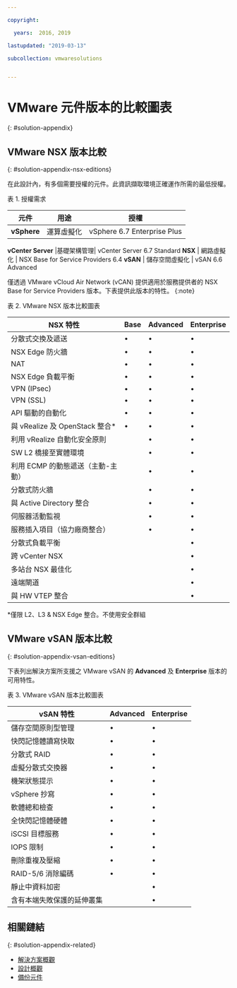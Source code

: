 ```yaml
---

copyright:

  years:  2016, 2019

lastupdated: "2019-03-13"

subcollection: vmwaresolutions


---
```


# VMware 元件版本的比較圖表
{: #solution-appendix}

## VMware NSX 版本比較
{: #solution-appendix-nsx-editions}

在此設計內，有多個需要授權的元件。此資訊擷取環境正確運作所需的最低授權。

表 1. 授權需求

元件                            | 用途 |授權
----------|---------|-------------
**vSphere** | 運算虛擬化 | vSphere 6.7 Enterprise Plus
**vCenter Server**
   |基礎架構管理| vCenter Server 6.7 Standard
**NSX** | 網路虛擬化 | NSX Base for Service Providers 6.4
**vSAN** | 儲存空間虛擬化 | vSAN 6.6 Advanced  

僅透過 VMware vCloud Air Network (vCAN) 提供適用於服務提供者的 NSX Base for Service Providers 版本。下表提供此版本的特性。
{:note}

表 2. VMware NSX 版本比較圖表

| NSX 特性                                      | Base |Advanced                 |Enterprise |
|-----------------------------------------------|------|----------|------------|
| 分散式交換及遞送                              | •    | •        | •          |
| NSX Edge 防火牆                               | •    | •        | •          |
| NAT                                           | •    | •        | •          |
| NSX Edge 負載平衡                             | •    | •        | •          |
| VPN (IPsec)                                   | •    | •        | •          |
| VPN (SSL)                                     | •    | •        | •          |
| API 驅動的自動化                              | •    | •        | •          |
| 與 vRealize 及 OpenStack 整合\*               | •    | •        | •          |
| 利用 vRealize 自動化安全原則                  |      | •        | •          |
| SW L2 橋接至實體環境                          |      | •        | •          |
| 利用 ECMP 的動態遞送（主動-主動）             |      | •        | •          |
| 分散式防火牆                                  |      | •        | •          |
| 與 Active Directory 整合                      |      | •        | •          |
| 伺服器活動監視                                |      | •        | •          |
| 服務插入項目（協力廠商整合）                  |      | •        | •          |
| 分散式負載平衡                                |      |          | •          |
| 跨 vCenter NSX                                |      |          | •          |
| 多站台 NSX 最佳化                             |      |          | •          |
| 遠端閘道                                      |      |          | •          |
| 與 HW VTEP 整合                               |      |          | •          |
\*僅限 L2、L3 & NSX Edge 整合。不使用安全群組

## VMware vSAN 版本比較
{: #solution-appendix-vsan-editions}

下表列出解決方案所支援之 VMware vSAN 的 **Advanced** 及 **Enterprise** 版本的可用特性。

表 3. VMware vSAN 版本比較圖表

| vSAN 特性                                       |Advanced                 |Enterprise |
|-------------------------------------------------|----------|------------|
| 儲存空間原則型管理                              | •        | •          |
| 快閃記憶體讀寫快取                              | •        | •          |
| 分散式 RAID                                     | •        | •          |
| 虛擬分散式交換器                                | •        | •          |
| 機架狀態提示                                    | •        | •          |
| vSphere 抄寫                                    | •        | •          |
| 軟體總和檢查                                    | •        | •          |
| 全快閃記憶體硬體                                | •        | •          |
| iSCSI 目標服務                                  | •        | •          |
| IOPS 限制                                       | •        | •          |
| 刪除重複及壓縮                                  | •        | •          |
| RAID-5/6 消除編碼                               | •        | •          |
| 靜止中資料加密                                  |          | •          |
| 含有本端失敗保護的延伸叢集                      |          | •          |

## 相關鏈結
{: #solution-appendix-related}

* [解決方案概觀](/docs/services/vmwaresolutions/archiref/solution?topic=vmware-solutions-solution_overview)
* [設計概觀](/docs/services/vmwaresolutions/archiref/solution?topic=vmware-solutions-design_overview)
* [備份元件](/docs/services/vmwaresolutions/archiref/solution?topic=vmware-solutions-solution_backingup)
